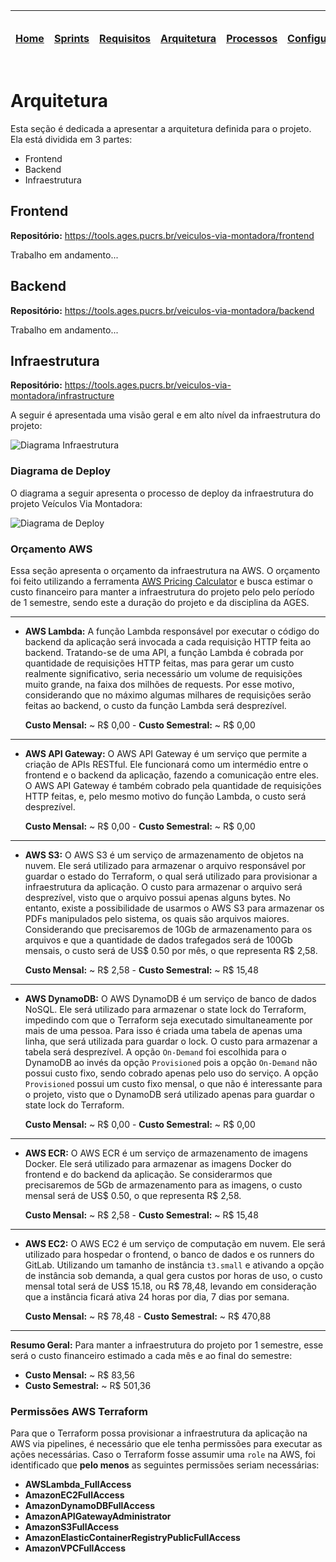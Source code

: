 | [Home](home) | [Sprints](sprints) | [Requisitos](requisitos) | [Arquitetura](arquitetura) | [Processos](processos) | [Configuração](configuracao) | [Mockups](mockups) | [Banco de Dados](banco_dados) | [Instalação](instalacao) | [Gerência de Projeto](Gerenciamento do Projeto) | [Horários Disponiveis](horarios) |
| ------------ | ------------------ | ------------------------ | -------------------------- | ---------------------- | ---------------------------- | ------------------ | ----------------------------- | ------------------------ | ----------------------------------------------- | -------------------------------- |

# Arquitetura

Esta seção é dedicada a apresentar a arquitetura definida para o projeto. Ela está dividida em 3 partes:

- Frontend
- Backend
- Infraestrutura

## Frontend

**Repositório:** https://tools.ages.pucrs.br/veiculos-via-montadora/frontend

Trabalho em andamento...

## Backend

**Repositório:** https://tools.ages.pucrs.br/veiculos-via-montadora/backend

Trabalho em andamento...

## Infraestrutura

**Repositório:** https://tools.ages.pucrs.br/veiculos-via-montadora/infrastructure

A seguir é apresentada uma visão geral e em alto nível da infraestrutura do projeto:

![Diagrama Infraestrutura](https://tools.ages.pucrs.br/veiculos-via-montadora/wiki/-/raw/main/pictures/architecture/architecture-diagram.png)

### Diagrama de Deploy

O diagrama a seguir apresenta o processo de deploy da infraestrutura do projeto Veículos Via Montadora:

![Diagrama de Deploy](https://tools.ages.pucrs.br/veiculos-via-montadora/wiki/-/raw/main/pictures/architecture/deploy-diagram.png)

### Orçamento AWS

Essa seção apresenta o orçamento da infraestrutura na AWS. O orçamento foi feito utilizando a ferramenta [AWS Pricing Calculator](https://calculator.aws/#/) e busca estimar o custo financeiro para manter a infraestrutura do projeto pelo pelo período de 1 semestre, sendo este a duração do projeto e da disciplina da AGES.

<hr />

- **AWS Lambda:** A função Lambda responsável por executar o código do backend da aplicação será invocada a cada requisição HTTP feita ao backend. Tratando-se de uma API, a função Lambda é cobrada por quantidade de requisições HTTP feitas, mas para gerar um custo realmente significativo, seria necessário um volume de requisições muito grande, na faixa dos milhões de requests. Por esse motivo, considerando que no máximo algumas milhares de requisições serão feitas ao backend, o custo da função Lambda será desprezível.

  **Custo Mensal:** ~ R$ 0,00 -
  **Custo Semestral:** ~ R$ 0,00

<hr />

- **AWS API Gateway:** O AWS API Gateway é um serviço que permite a criação de APIs RESTful. Ele funcionará como um intermédio entre o frontend e o backend da aplicação, fazendo a comunicação entre eles. O AWS API Gateway é também cobrado pela quantidade de requisições HTTP feitas, e, pelo mesmo motivo do função Lambda, o custo será desprezível.

  **Custo Mensal:** ~ R$ 0,00 -
  **Custo Semestral:** ~ R$ 0,00

<hr />

- **AWS S3:** O AWS S3 é um serviço de armazenamento de objetos na nuvem. Ele será utilizado para armazenar o arquivo responsável por guardar o estado do Terraform, o qual será utilizado para provisionar a infraestrutura da aplicação. O custo para armazenar o arquivo será desprezível, visto que o arquivo possui apenas alguns bytes. No entanto, existe a possibilidade de usarmos o AWS S3 para armazenar os PDFs manipulados pelo sistema, os quais são arquivos maiores. Considerando que precisaremos de 10Gb de armazenamento para os arquivos e que a quantidade de dados trafegados será de 100Gb mensais, o custo será de US$ 0.50 por mês, o que representa R$ 2,58.

  **Custo Mensal:** ~ R$ 2,58 -
  **Custo Semestral:** ~ R$ 15,48

<hr />

- **AWS DynamoDB:** O AWS DynamoDB é um serviço de banco de dados NoSQL. Ele será utilizado para armazenar o state lock do Terraform, impedindo com que o Terraform seja executado simultaneamente por mais de uma pessoa. Para isso é criada uma tabela de apenas uma linha, que será utilizada para guardar o lock. O custo para armazenar a tabela será desprezível. A opção `On-Demand` foi escolhida para o DynamoDB ao invés da opção `Provisioned` pois a opção `On-Demand` não possui custo fixo, sendo cobrado apenas pelo uso do serviço. A opção `Provisioned` possui um custo fixo mensal, o que não é interessante para o projeto, visto que o DynamoDB será utilizado apenas para guardar o state lock do Terraform.

  **Custo Mensal:** ~ R$ 0,00 -
  **Custo Semestral:** ~ R$ 0,00

<hr />

- **AWS ECR:** O AWS ECR é um serviço de armazenamento de imagens Docker. Ele será utilizado para armazenar as imagens Docker do frontend e do backend da aplicação. Se considerarmos que precisaremos de 5Gb de armazenamento para as imagens, o custo mensal será de US$ 0.50, o que representa R$ 2,58.

  **Custo Mensal:** ~ R$ 2,58 -
  **Custo Semestral:** ~ R$ 15,48

<hr />

- **AWS EC2:** O AWS EC2 é um serviço de computação em nuvem. Ele será utilizado para hospedar o frontend, o banco de dados e os runners do GitLab. Utilizando um tamanho de instância `t3.small` e ativando a opção de instância sob demanda, a qual gera custos por horas de uso, o custo mensal total será de US$ 15.18, ou R$ 78,48, levando em consideração que a instância ficará ativa 24 horas por dia, 7 dias por semana.

  **Custo Mensal:** ~ R$ 78,48 -
  **Custo Semestral:** ~ R$ 470,88

<hr />

**Resumo Geral:** Para manter a infraestrutura do projeto por 1 semestre, esse será o custo financeiro estimado a cada mês e ao final do semestre:

- **Custo Mensal:** ~ R$ 83,56
- **Custo Semestral:** ~ R$ 501,36

### Permissões AWS Terraform

Para que o Terraform possa provisionar a infraestrutura da aplicação na AWS via pipelines, é necessário que ele tenha permissões para executar as ações necessárias. Caso o Terraform fosse assumir uma `role` na AWS, foi identificado que **pelo menos** as seguintes permissões seriam necessárias:

- **AWSLambda_FullAccess**
- **AmazonEC2FullAccess**
- **AmazonDynamoDBFullAccess**
- **AmazonAPIGatewayAdministrator**
- **AmazonS3FullAccess**
- **AmazonElasticContainerRegistryPublicFullAccess**
- **AmazonVPCFullAccess**
